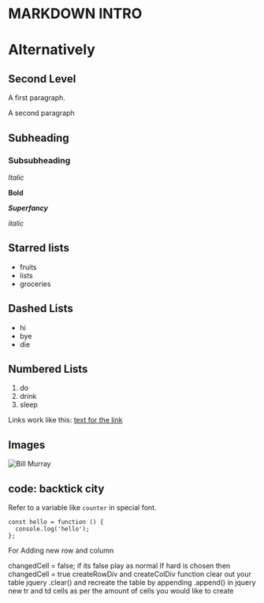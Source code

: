 # MARKDOWN INTRO

Alternatively
================

Second Level
----------------

A first paragraph.

A second paragraph

## Subheading

### Subsubheading

*Italic*

**Bold**

***Superfancy***

_italic_

## Starred lists
* fruits
* lists
* groceries

## Dashed Lists
- hi
- bye
- die

## Numbered Lists
1. do
1. drink
1. sleep

Links work like this: [text for the link](http://w3c.org/)

## Images
![Bill Murray](http://fillmurray.com/400/700)

## code: backtick city
Refer to a variable like `counter` in special font.

```
const hello = function () {
  console.log('hello');
};
```



For Adding new row and column

changedCell = false; if its false play as normal
If hard is chosen then changedCell = true
createRowDiv and createColDiv function
clear out your table jquery .clear() and recreate the table by appending .append() in jquery new tr and td cells as per the amount of cells you would like to create
